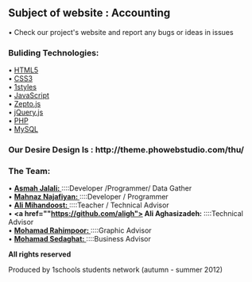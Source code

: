 ﻿<h2>Subject of website : Accounting</h2>
•	Check our project's website and report any bugs or ideas in issues

<h3>Buliding Technologies:</h3>

• <a href="http://www.w3schools.com/html/html5_intro.asp"> HTML5 </a><br/>
•	<a href="http://www.w3schools.com/css3/"> CSS3 </a><br/>
•	<a href="https://github.com/AliMD/1styles"> 1styles </a><br/>
•	<a href="http://www.w3schools.com/jsref/"> JavaScript </a><br/>
•	<a href="http://zeptojs.com/zepto.js"> Zepto.js </a><br/>
•	<a href="https://github.com/jquery/jquery"> jQuery.js </a><br/>
•	<a href="http://www.w3schools.com/php/"> PHP </a><br/>
•	<a href="http://en.wikipedia.org/wiki/Mysql"> MySQL </a>

<h3>Our Desire Design Is :</h3</br>
http://theme.phowebstudio.com/thu/

<h3>The Team:</h3>

•	<b><a href="https://github.com/asmah-jalali"> Asmah Jalali: </a></b>::::Developer /Programmer/ Data Gather <br />
•	<b><a href="https://github.com/mahnaz"> Mahnaz Najafiyan: </a></b>::::Developer / Programmer <br />
•	<b><a href="https://github.com/alimd"> Ali Mihandoost: </a></b>::::Teacher / Technical Advisor<br />
•	<b><a href=""https://github.com/aligh"> Ali Aghasizadeh: </a></b>::::Technical Advisor<br />
•	<b><a href="https://github.com/mrahimpoor">Mohamad Rahimpoor: </a></b>::::Graphic Advisor<br />
•	<b><a href="https://github.com/msedaghat">Mohamad Sedaghat: </a></b>::::Business Advisor<br />

<b>All rights reserved</b>

Produced by 1schools students network (autumn - summer 2012)

